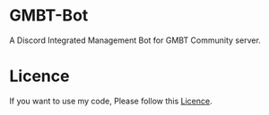 # GMBT-Bot

A Discord Integrated Management Bot for GMBT Community server.

# Licence

If you want to use my code, Please follow this [Licence](LICENCE).
